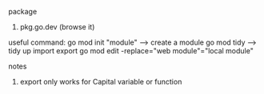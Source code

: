 package
1. pkg.go.dev (browse it)


useful command:
go mod init "module" --> create a module
go mod tidy --> tidy up import export
go mod edit -replace="web module"="local module"

notes
1. export only works for Capital variable or function